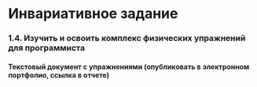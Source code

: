 # Инвариативное задание
### 1.4. Изучить и освоить комплекс физических упражнений для программиста 

#### Текстовый документ с упражнениями (опубликовать в электронном портфолио, ссылка в отчете)



